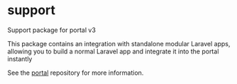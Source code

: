 # support
Support package for portal v3

This package contains an integration with standalone modular Laravel apps, allowing you to build a normal Laravel app and integrate it into the portal instantly

See the [portal](https://github.com/bristol-su/committee-portal) repository for more information.
